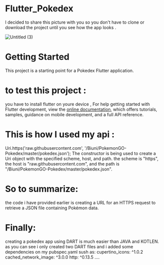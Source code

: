 # Flutter_Pokedex
I decided to share this picture with you so you don't have to clone or download the project until you see how the app looks .

![Untitled (3)](https://user-images.githubusercontent.com/121731124/229139452-52078188-128a-4376-bb8b-59def557c5ba.png)


# Getting Started

This project is a starting point for a Pokedex Flutter application.

# to test this project :

you have to install flutter on youre device ,
For help getting started with Flutter development, view the
[online documentation](https://docs.flutter.dev/), which offers tutorials,
samples, guidance on mobile development, and a full API reference.


# This is how I used my api :

Uri.https('raw.githubusercontent.com', '/Biuni/PokemonGO-Pokedex/master/pokedex.json');
The constructor is being used to create a Uri object with the specified scheme, host, and path.
the scheme is "https", the host is "raw.githubusercontent.com", and the path is "/Biuni/PokemonGO-Pokedex/master/pokedex.json".

# So to summarize:

the code i have provided earlier is creating a URL for an HTTPS request to retrieve a JSON file containing Pokémon data.

# Finally:

creating a pokedex app using DART is much easier than JAVA and KOTLEN.
as you can see i only created two DART files and i added some dependencies on my pubspec.yaml sush as:
cupertino_icons: ^1.0.2
cached_network_image: ^3.0.0
http: ^0.13.5
....




